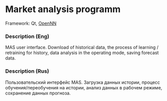 # Market analysis programm

Framework: Qt, [OpenNN](https://github.com/Artelnics/OpenNN)

### Description (Eng)

MAS user interface. Download of historical data, the process of learning / retraining for history, data analysis in the operating mode, saving forecast data.

### Description (Rus)

Пользовательский интерфейс MAS. Загрузка данных истории, процесс обучения/переобучения на истории, анализ данных в рабочем режиме, сохранение данных прогноза. 


